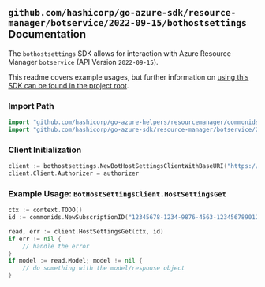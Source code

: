 
## `github.com/hashicorp/go-azure-sdk/resource-manager/botservice/2022-09-15/bothostsettings` Documentation

The `bothostsettings` SDK allows for interaction with Azure Resource Manager `botservice` (API Version `2022-09-15`).

This readme covers example usages, but further information on [using this SDK can be found in the project root](https://github.com/hashicorp/go-azure-sdk/tree/main/docs).

### Import Path

```go
import "github.com/hashicorp/go-azure-helpers/resourcemanager/commonids"
import "github.com/hashicorp/go-azure-sdk/resource-manager/botservice/2022-09-15/bothostsettings"
```


### Client Initialization

```go
client := bothostsettings.NewBotHostSettingsClientWithBaseURI("https://management.azure.com")
client.Client.Authorizer = authorizer
```


### Example Usage: `BotHostSettingsClient.HostSettingsGet`

```go
ctx := context.TODO()
id := commonids.NewSubscriptionID("12345678-1234-9876-4563-123456789012")

read, err := client.HostSettingsGet(ctx, id)
if err != nil {
	// handle the error
}
if model := read.Model; model != nil {
	// do something with the model/response object
}
```
